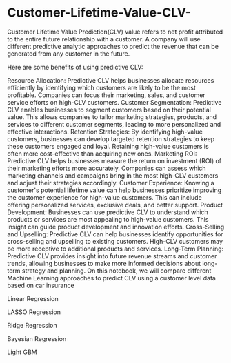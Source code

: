# Customer-Lifetime-Value-CLV-

Customer Lifetime Value Prediction(CLV) value refers to net profit attributed to the entire future relationship with a customer. A company will use different predictive analytic approaches to predict the revenue that can be generated from any customer in the future.

Here are some benefits of using predictive CLV:

Resource Allocation: Predictive CLV helps businesses allocate resources efficiently by identifying which customers are likely to be the most profitable. Companies can focus their marketing, sales, and customer service efforts on high-CLV customers.
Customer Segmentation: Predictive CLV enables businesses to segment customers based on their potential value. This allows companies to tailor marketing strategies, products, and services to different customer segments, leading to more personalized and effective interactions.
Retention Strategies: By identifying high-value customers, businesses can develop targeted retention strategies to keep these customers engaged and loyal. Retaining high-value customers is often more cost-effective than acquiring new ones.
Marketing ROI: Predictive CLV helps businesses measure the return on investment (ROI) of their marketing efforts more accurately. Companies can assess which marketing channels and campaigns bring in the most high-CLV customers and adjust their strategies accordingly.
Customer Experience: Knowing a customer's potential lifetime value can help businesses prioritize improving the customer experience for high-value customers. This can include offering personalized services, exclusive deals, and better support.
Product Development: Businesses can use predictive CLV to understand which products or services are most appealing to high-value customers. This insight can guide product development and innovation efforts.
Cross-Selling and Upselling: Predictive CLV can help businesses identify opportunities for cross-selling and upselling to existing customers. High-CLV customers may be more receptive to additional products and services.
Long-Term Planning: Predictive CLV provides insight into future revenue streams and customer trends, allowing businesses to make more informed decisions about long-term strategy and planning.
On this notebook, we will compare different Machine Learning approaches to predict CLV using a customer level data based on car insurance

Linear Regression

LASSO Regression

Ridge Regression

Bayesian Regression

Light GBM
